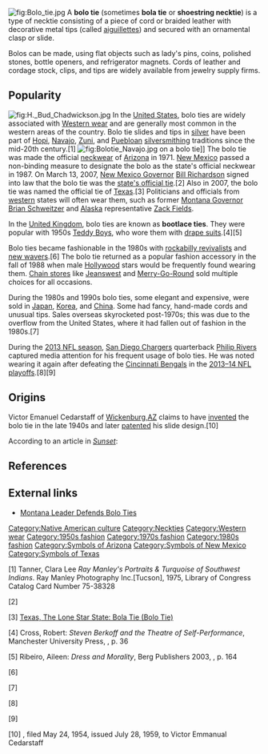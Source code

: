 ![](Bolo_tie.jpg "fig:Bolo_tie.jpg") A **bolo tie** (sometimes **bola
tie** or **shoestring necktie**) is a type of necktie consisting of a
piece of cord or braided leather with decorative metal tips (called
[aiguillettes](aiguillette "wikilink")) and secured with an ornamental
clasp or slide.

Bolos can be made, using flat objects such as lady's pins, coins,
polished stones, bottle openers, and refrigerator magnets. Cords of
leather and cordage stock, clips, and tips are widely available from
jewelry supply firms.

## Popularity

![](H._Bud_Chadwickson.jpg "fig:H._Bud_Chadwickson.jpg") In the [United
States](United_States "wikilink"), bolo ties are widely associated with
[Western wear](Western_wear "wikilink") and are generally most common in
the western areas of the country. Bolo tie slides and tips in
[silver](silver "wikilink") have been part of [Hopi](Hopi "wikilink"),
[Navajo](Navajo_people "wikilink"), [Zuni](Zuni_people "wikilink"), and
[Puebloan](Puebloan "wikilink") [silversmithing](silversmith "wikilink")
traditions since the mid-20th century.[1]
![](Bolotie_Navajo.jpg "fig:Bolotie_Navajo.jpg") on a bolo tie\]\] The
bolo tie was made the official [neckwear](neckwear "wikilink") of
[Arizona](Arizona "wikilink") in 1971. [New
Mexico](New_Mexico "wikilink") passed a non-binding measure to designate
the bolo as the state's official neckwear in 1987. On March 13, 2007,
[New Mexico Governor](Governor_of_New_Mexico "wikilink") [Bill
Richardson](Bill_Richardson "wikilink") signed into law that the bolo
tie was the [state's official
tie](New_Mexico_symbols#Other "wikilink").[2] Also in 2007, the bolo tie
was named the official tie of [Texas](Texas "wikilink").[3] Politicians
and officials from [western](Western_United_States "wikilink") states
will often wear them, such as former [Montana
Governor](Governor_of_Montana "wikilink") [Brian
Schweitzer](Brian_Schweitzer "wikilink") and [Alaska](Alaska "wikilink")
representative [Zack Fields](Zack_Fields "wikilink").

In the [United Kingdom](United_Kingdom "wikilink"), bolo ties are known
as **bootlace ties**. They were popular with 1950s [Teddy
Boys](Teddy_Boy_(youth_culture) "wikilink"), who wore them with [drape
suits](drape_suit "wikilink").[4][5]

Bolo ties became fashionable in the 1980s with [rockabilly
revivalists](Rockabilly#The_Rockabilly_Look "wikilink") and [new
wavers](new_wave_music "wikilink").[6] The bolo tie returned as a
popular fashion accessory in the fall of 1988 when male
[Hollywood](Hollywood "wikilink") stars would be frequently found
wearing them. [Chain stores](Chain_store "wikilink") like
[Jeanswest](Jeanswest "wikilink") and
[Merry-Go-Round](Merry-Go-Round_(retailer) "wikilink") sold multiple
choices for all occasions.

During the 1980s and 1990s bolo ties, some elegant and expensive, were
sold in [Japan](Japan "wikilink"), [Korea](Korea "wikilink"), and
[China](China "wikilink"). Some had fancy, hand-made cords and unusual
tips. Sales overseas skyrocketed post-1970s; this was due to the
overflow from the United States, where it had fallen out of fashion in
the 1980s.[7]

During the [2013 NFL season](2013_NFL_season "wikilink"), [San Diego
Chargers](San_Diego_Chargers "wikilink") quarterback [Philip
Rivers](Philip_Rivers "wikilink") captured media attention for his
frequent usage of bolo ties. He was noted wearing it again after
defeating the [Cincinnati Bengals](Cincinnati_Bengals "wikilink") in the
[2013–14 NFL playoffs](2013–14_NFL_playoffs "wikilink").[8][9]

## Origins

Victor Emanuel Cedarstaff of [Wickenburg,AZ](Wickenburg,AZ "wikilink")
claims to have [invented](Invention "wikilink") the bolo tie in the late
1940s and later [patented](patent "wikilink") his slide design.[10]

According to an article in *[Sunset](Sunset_(magazine) "wikilink")*:

## References

## External links

-   [Montana Leader Defends Bolo
    Ties](https://www.washingtonpost.com/wp-dyn/content/article/2005/06/10/AR2005061001829.html)

[Category:Native American
culture](Category:Native_American_culture "wikilink")
[Category:Neckties](Category:Neckties "wikilink") [Category:Western
wear](Category:Western_wear "wikilink") [Category:1950s
fashion](Category:1950s_fashion "wikilink") [Category:1970s
fashion](Category:1970s_fashion "wikilink") [Category:1980s
fashion](Category:1980s_fashion "wikilink") [Category:Symbols of
Arizona](Category:Symbols_of_Arizona "wikilink") [Category:Symbols of
New Mexico](Category:Symbols_of_New_Mexico "wikilink") [Category:Symbols
of Texas](Category:Symbols_of_Texas "wikilink")

[1] Tanner, Clara Lee *Ray Manley's Portraits & Turquoise of Southwest
Indians*. Ray Manley Photography Inc.\[Tucson\], 1975, Library of
Congress Catalog Card Number 75-38328

[2]

[3] [Texas, The Lone Star State: Bola Tie (Bolo
Tie)](http://www.barrypopik.com/index.php/texas/entry/bola_tie_bolo_tie/)

[4] Cross, Robert: *Steven Berkoff and the Theatre of Self-Performance*,
Manchester University Press, , p. 36

[5] Ribeiro, Aileen: *Dress and Morality*, Berg Publishers 2003, , p.
164

[6]

[7]

[8]

[9]

[10] , filed May 24, 1954, issued July 28, 1959, to Victor Emmanual
Cedarstaff